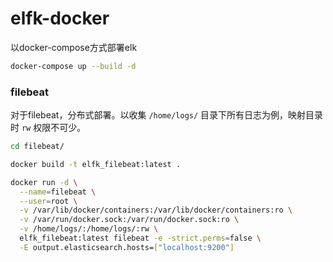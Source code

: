# elfk-docker

以docker-compose方式部署elk

```bash
docker-compose up --build -d
```

### filebeat

对于filebeat，分布式部署。以收集 `/home/logs/` 目录下所有日志为例，映射目录时 `rw` 权限不可少。

```bash
cd filebeat/

docker build -t elfk_filebeat:latest .

docker run -d \
  --name=filebeat \
  --user=root \
  -v /var/lib/docker/containers:/var/lib/docker/containers:ro \
  -v /var/run/docker.sock:/var/run/docker.sock:ro \
  -v /home/logs/:/home/logs/:rw \
  elfk_filebeat:latest filebeat -e -strict.perms=false \
  -E output.elasticsearch.hosts=["localhost:9200"]
```
